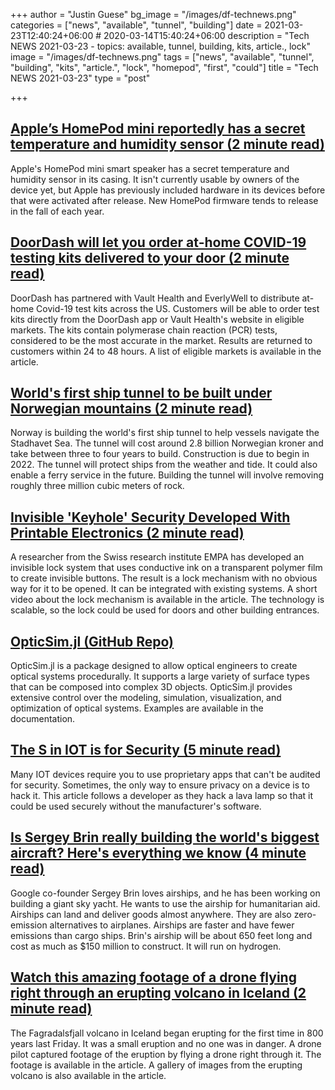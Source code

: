 +++
author = "Justin Guese"
bg_image = "/images/df-technews.png"
categories = ["news", "available", "tunnel", "building"]
date = 2021-03-23T12:40:24+06:00 # 2020-03-14T15:40:24+06:00
description = "Tech NEWS 2021-03-23 - topics: available, tunnel, building, kits, article., lock"
image = "/images/df-technews.png"
tags = ["news", "available", "tunnel", "building", "kits", "article.", "lock", "homepod", "first", "could"]
title = "Tech NEWS 2021-03-23"
type = "post"

+++

## [Apple’s HomePod mini reportedly has a secret temperature and humidity sensor (2 minute read)](https://www.theverge.com/2021/3/22/22344279/apple-homepod-mini-temperature-humidity-sensor-secret)

Apple's HomePod mini smart speaker has a secret temperature and humidity sensor in its casing. It isn't currently usable by owners of the device yet, but Apple has previously included hardware in its devices before that were activated after release. New HomePod firmware tends to release in the fall of each year.

## [DoorDash will let you order at-home COVID-19 testing kits delivered to your door (2 minute read)](https://www.theverge.com/2021/3/22/22340706/doordash-covid-home-testing-kits-delivery-vault-health-everlywell)

DoorDash has partnered with Vault Health and EverlyWell to distribute at-home Covid-19 test kits across the US. Customers will be able to order test kits directly from the DoorDash app or Vault Health's website in eligible markets. The kits contain polymerase chain reaction (PCR) tests, considered to be the most accurate in the market. Results are returned to customers within 24 to 48 hours. A list of eligible markets is available in the article.

## [World's first ship tunnel to be built under Norwegian mountains (2 minute read)](https://edition.cnn.com/travel/article/norway-ship-tunnel/index.html)

Norway is building the world's first ship tunnel to help vessels navigate the Stadhavet Sea. The tunnel will cost around 2.8 billion Norwegian kroner and take between three to four years to build. Construction is due to begin in 2022. The tunnel will protect ships from the weather and tide. It could also enable a ferry service in the future. Building the tunnel will involve removing roughly three million cubic meters of rock.

## [Invisible 'Keyhole' Security Developed With Printable Electronics (2 minute read)](https://interestingengineering.com/invisible-keyhole-security-developed-with-printable-electronics)

A researcher from the Swiss research institute EMPA has developed an invisible lock system that uses conductive ink on a transparent polymer film to create invisible buttons. The result is a lock mechanism with no obvious way for it to be opened. It can be integrated with existing systems. A short video about the lock mechanism is available in the article. The technology is scalable, so the lock could be used for doors and other building entrances.

## [OpticSim.jl (GitHub Repo)](https://github.com/microsoft/OpticSim.jl)

OpticSim.jl is a package designed to allow optical engineers to create optical systems procedurally. It supports a large variety of surface types that can be composed into complex 3D objects. OpticSim.jl provides extensive control over the modeling, simulation, visualization, and optimization of optical systems. Examples are available in the documentation.

## [The S in IOT is for Security (5 minute read)](https://puri.sm/posts/the-s-in-iot-is-for-security/)

Many IOT devices require you to use proprietary apps that can't be audited for security. Sometimes, the only way to ensure privacy on a device is to hack it. This article follows a developer as they hack a lava lamp so that it could be used securely without the manufacturer's software.

## [Is Sergey Brin really building the world's biggest aircraft? Here's everything we know (4 minute read)](https://www.sfgate.com/travel/article/Sergey-Brin-Google-airship-blimp-zeppelin-LTA-16030652.php)

Google co-founder Sergey Brin loves airships, and he has been working on building a giant sky yacht. He wants to use the airship for humanitarian aid. Airships can land and deliver goods almost anywhere. They are also zero-emission alternatives to airplanes. Airships are faster and have fewer emissions than cargo ships. Brin's airship will be about 650 feet long and cost as much as $150 million to construct. It will run on hydrogen.

## [Watch this amazing footage of a drone flying right through an erupting volcano in Iceland (2 minute read)](https://www.theverge.com/tldr/2021/3/22/22344113/iceland-volcano-eruption-drone-footage-fagradalsfjall)

The Fagradalsfjall volcano in Iceland began erupting for the first time in 800 years last Friday. It was a small eruption and no one was in danger. A drone pilot captured footage of the eruption by flying a drone right through it. The footage is available in the article. A gallery of images from the erupting volcano is also available in the article.

